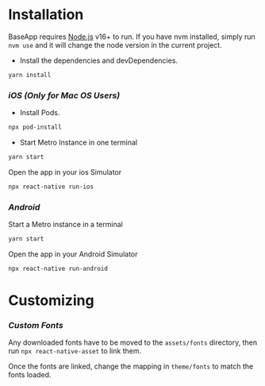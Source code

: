 # Installation

BaseApp requires [Node.js](https://nodejs.org/) v16+ to run. If you have nvm installed, simply run `nvm use` and it will change the node version in the current project.

- Install the dependencies and devDependencies.

```sh
yarn install
```

### _iOS (Only for Mac OS Users)_

- Install Pods.

```sh
npx pod-install
```

- Start Metro Instance in one terminal

```sh
yarn start
```

Open the app in your ios Simulator

```sh
npx react-native run-ios
```

### _Android_

Start a Metro instance in a terminal

```sh
yarn start
```

Open the app in your Android Simulator

```sh
npx react-native run-android
```

# Customizing

### _Custom Fonts_

Any downloaded fonts have to be moved to the `assets/fonts` directory, then run `npx react-native-asset` to link them.

Once the fonts are linked, change the mapping in `theme/fonts` to match the fonts loaded.
